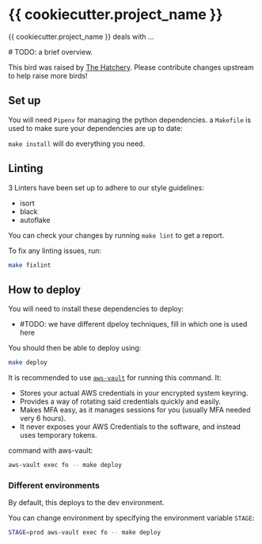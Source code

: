 # {{ cookiecutter.project_name }}

{{ cookiecutter.project_name }} deals with ...

\# TODO: a brief overview.

This bird was raised by [The Hatchery][the-hatchery].
Please contribute changes upstream to help raise more birds!

## Set up

You will need `Pipenv` for managing the python dependencies.
a `Makefile` is used to make sure your dependencies are up to date:

`make install` will do everything you need.

## Linting

3 Linters have been set up to adhere to our style guidelines:
- isort
- black
- autoflake

You can check your changes by running `make lint` to get a report.

To fix any linting issues, run:
```sh
make fixlint
```

## How to deploy


You will need to install these dependencies to deploy:

- \#TODO: we have different dpeloy techniques, fill in which one is used here


You should then be able to deploy using:

```sh
make deploy
```

It is recommended to use [`aws-vault`][aws-vault] for running this command. It:

- Stores your actual AWS credentials in your encrypted system keyring.
- Provides a way of rotating said credentials quickly and easily.
- Makes MFA easy, as it manages sessions for you (usually MFA needed very 6 hours).
- It never exposes your AWS Credentials to the software, and instead uses temporary tokens.

command with aws-vault:

```sh
aws-vault exec fo -- make deploy
```

### Different environments

By default, this deploys to the dev environment.

You can change environment by specifying the environment variable `STAGE`:

```sh
STAGE=prod aws-vault exec fo -- make deploy
```

[aws-vault]: https://github.com/99designs/aws-vault
[the-hatchery]: https://github.com/FundingOptions/hatchery
